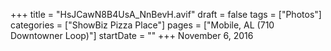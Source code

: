 +++
title = "HsJCawN8B4UsA_NnBevH.avif"
draft = false
tags = ["Photos"]
categories = ["ShowBiz Pizza Place"]
pages = ["Mobile, AL (710 Downtowner Loop)"]
startDate = ""
+++
November 6, 2016

